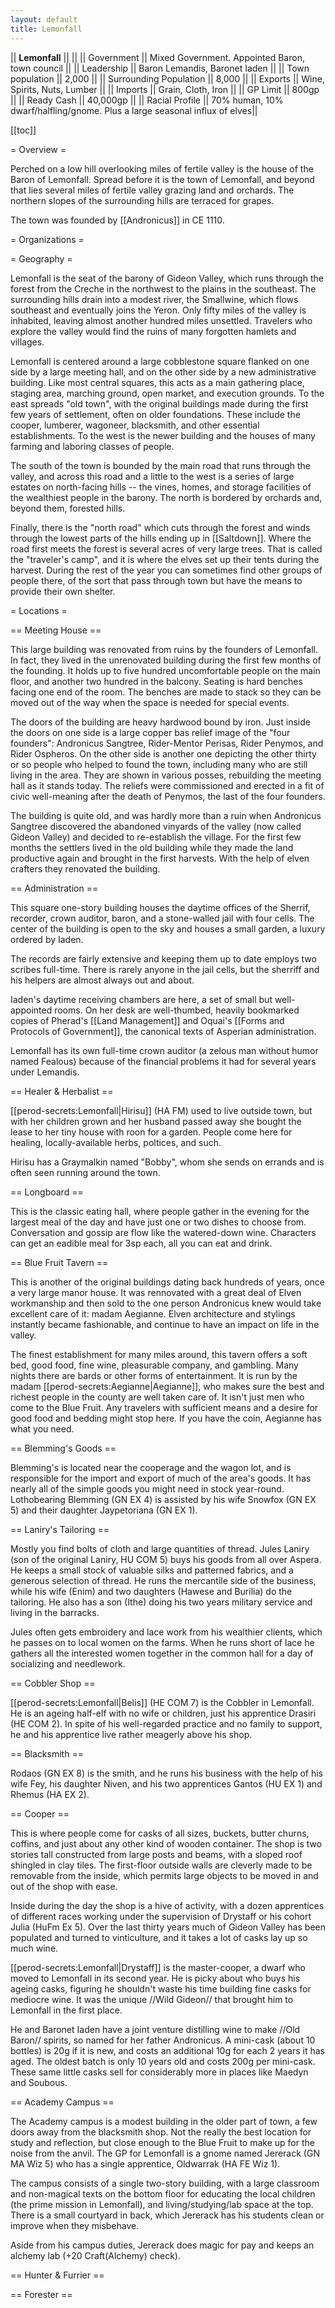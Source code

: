 ```yaml
---
layout: default
title: Lemonfall
---
```


|| **Lemonfall** || ||
|| Government || Mixed Government.  Appointed Baron, town council ||
|| Leadership || Baron Lemandis, Baronet Iaden ||
|| Town population || 2,000 ||
|| Surrounding Population || 8,000 ||
|| Exports || Wine, Spirits, Nuts, Lumber ||
|| Imports || Grain, Cloth, Iron ||
|| GP Limit || 800gp ||
|| Ready Cash || 40,000gp ||
|| Racial Profile || 70% human, 10% dwarf/halfling/gnome.  Plus a large seasonal influx of elves||

[[toc]]

= Overview =

Perched on a low hill overlooking miles of fertile valley is the house of the Baron of Lemonfall.  Spread before it is the town of Lemonfall, and beyond that lies several miles of fertile valley grazing land and orchards.  The northern slopes of the surrounding hills are terraced for grapes.

The town was founded by [[Andronicus]] in CE 1110.

= Organizations =

= Geography =

Lemonfall is the seat of the barony of Gideon Valley, which runs through the forest from the Creche in the northwest to the plains in the southeast.  The surrounding hills drain into a modest river, the Smallwine, which flows southeast and eventually joins the Yeron.  Only fifty miles of the valley is inhabited, leaving almost another hundred miles unsettled.  Travelers who explore the valley would find the ruins of many forgotten hamlets and villages.

Lemonfall is centered around a large cobblestone square flanked on one side by a large meeting hall, and on the other side by a new administrative building.  Like most central squares, this acts as a main gathering place, staging area, marching ground, open market, and execution grounds.  To the east spreads "old town", with the original buildings made during the first few years of settlement, often on older foundations.  These include the cooper, lumberer, wagoneer, blacksmith, and other essential establishments.  To the west is the newer building and the houses of many farming and laboring classes of people.  

The south of the town is bounded by the main road that runs through the valley, and across this road and a little to the west is a series of large estates on north-facing hills -- the vines, homes, and storage facilities of the wealthiest people in the barony.  The north is bordered by orchards and, beyond them, forested hills.  

Finally, there is the "north road" which cuts through the forest and winds through the lowest parts of the hills ending up in [[Saltdown]].  Where the road first meets the forest is several acres of very large trees.  That is called the "traveler's camp", and it is where the elves set up their tents during the harvest.  During the rest of the year you can sometimes find other groups of people there, of the sort that pass through town but have the means to provide their own shelter.

= Locations =

== Meeting House ==

This large building was renovated from ruins by the founders of Lemonfall.  In fact, they lived in the unrenovated building during the first few months of the founding.  It holds up to five hundred uncomfortable people on the main floor, and another two hundred in the balcony.  Seating is hard benches facing one end of the room.  The benches are made to stack so they can be moved out of the way when the space is needed for special events.

The doors of the building are heavy hardwood bound by iron.  Just inside the doors on one side is a large copper bas relief image of the "four founders": Andronicus Sangtree, Rider-Mentor Perisas, Rider Penymos, and Rider Ospheros.  On the other side is another one depicting the other thirty or so people who helped to found the town, including many who are still living in the area.  They are shown in various posses, rebuilding the meeting hall as it stands today.  The reliefs were commissioned and erected in a fit of civic well-meaning after the death of Penymos, the last of the four founders.

The building is quite old, and was hardly more than a ruin when Andronicus Sangtree discovered the abandoned vinyards of the valley (now called Gideon Valley) and decided to re-establish the village.  For the first few months the settlers lived in the old building while they made the land productive again and brought in the first harvests.  With the help of elven crafters they renovated the building.  

== Administration ==

This square one-story building houses the daytime offices of the Sherrif, recorder, crown auditor, baron, and a stone-walled jail with four cells.  The center of the building is open to the sky and houses a small garden, a luxury ordered by Iaden.

The records are fairly extensive and keeping them up to date employs two scribes full-time.  There is rarely anyone in the jail cells, but the sherriff and his helpers are almost always out and about.

Iaden's daytime receiving chambers are here, a set of small but well-appointed rooms.  On her desk are well-thumbed, heavily bookmarked copies of Pherad's [[Land Management]] and Oquai's [[Forms and Protocols of Government]], the canonical texts of Asperian administration.

Lemonfall has its own full-time crown auditor (a zelous man without humor named Fealous) because of the financial problems it had for several years under Lemandis.

== Healer & Herbalist ==

[[perod-secrets:Lemonfall|Hirisu]] (HA FM) used to live outside town, but with her children grown and her husband passed away she bought the lease to her tiny house with roon for a garden.  People come here for healing, locally-available herbs, poltices, and such.  

Hirisu has a Graymalkin named "Bobby", whom she sends on errands and is often seen running around the town.

== Longboard ==

This is the classic eating hall, where people gather in the evening for the largest meal of the day and have just one or two dishes to choose from.  Conversation and gossip are flow like the watered-down wine.  Characters can get an eadible meal for 3sp each, all you can eat and drink.  

== Blue Fruit Tavern ==

This is another of the original buildings dating back hundreds of years, once a very large manor house.  It was rennovated with a great deal of Elven workmanship and then sold to the one person Andronicus knew would take excellent care of it: madam Aegianne.  Elven architecture and stylings instantly became fashionable, and continue to have an impact on life in the valley.

The finest establishment for many miles around, this tavern offers a soft bed, good food, fine wine, pleasurable company, and gambling.  Many nights there are bards or other forms of entertainment.  It is run by the madam [[perod-secrets:Aegianne|Aegianne]], who makes sure the best and richest people in the county are well taken care of.  It isn't just men who come to the Blue Fruit.  Any travelers with sufficient means and a desire for good food and bedding might stop here.  If you have the coin, Aegianne has what you need.

== Blemming's Goods ==

Blemming's is located near the cooperage and the wagon lot, and is responsible for the import and export of much of the area's goods.  It has nearly all of the simple goods you might need in stock year-round.  Lothobearing Blemming (GN EX 4) is assisted by his wife Snowfox (GN EX 5) and their daughter Jaypetoriana (GN EX 1).  

== Laniry's Tailoring ==

Mostly you find bolts of cloth and large quantities of thread.  Jules Laniry (son of the original Laniry, HU COM 5) buys his goods from all over Aspera.  He keeps a small stock of valuable silks and patterned fabrics, and a generous selection of thread.  He runs the mercantile side of the business, while his wife (Enim) and two daughters (Hawese and Burilia) do the tailoring.  He also has a son (Ithe) doing his two years military service and living in the barracks.

Jules often gets embroidery and lace work from his wealthier clients, which he passes on to local women on the farms.  When he runs short of lace he gathers all the interested women together in the common hall for a day of socializing and needlework. 

== Cobbler Shop ==

[[perod-secrets:Lemonfall|Belis]] (HE COM 7) is the Cobbler in Lemonfall.  He is an ageing half-elf with no wife or children, just his apprentice Drasiri (HE COM 2).  In spite of his well-regarded practice and no family to support, he and his apprentice live rather meagerly above his shop.

== Blacksmith ==

Rodaos (GN EX 8) is the smith, and he runs his business with the help of his wife Fey, his daughter Niven, and his two apprentices Gantos (HU EX 1) and Rhemus (HA EX 2).

== Cooper ==

This is where people come for casks of all sizes, buckets, butter churns, coffins, and just about any other kind of wooden container.  The shop is two stories tall constructed from large posts and beams, with a sloped roof shingled in clay tiles.  The first-floor outside walls are cleverly made to be removable from the inside, which permits large objects to be moved in and out of the shop with ease.

Inside during the day the shop is a hive of activity, with a dozen apprentices of different races working under the supervision of Drystaff or his cohort Julia (HuFm Ex 5).  Over the last thirty years much of Gideon Valley has been populated and turned to vinticulture, and it takes a lot of casks lay up so much wine.

[[perod-secrets:Lemonfall|Drystaff]] is the master-cooper, a dwarf who moved to Lemonfall in its second year.  He is picky about who buys his ageing casks, figuring he shouldn't waste his time building fine casks for mediocre wine.  It was the unique //Wild Gideon// that brought him to Lemonfall in the first place.   

He and Baronet Iaden have a joint venture distilling wine to make //Old Baron// spirits, so named for her father Andronicus.  A mini-cask (about 10 bottles) is 20g if it is new, and costs an additional 10g for each 2 years it has aged.  The oldest batch is only 10 years old and costs 200g per mini-cask.  These same little casks sell for considerably more in places like Maedyn and Soubous.

== Academy Campus ==

The Academy campus is a modest building in the older part of town, a few doors away from the blacksmith shop.  Not the really the best location for study and reflection, but close enough to the Blue Fruit to make up for the noise from the anvil.  The GP for Lemonfall is a gnome named Jererack (GN MA Wiz 5) who has a single apprentice, Oldwarrak (HA FE Wiz 1).

The campus consists of a single two-story building, with a large classroom and non-magical texts on the bottom floor for educating the local children (the prime mission in Lemonfall), and living/studying/lab space at the top.  There is a small courtyard in back, which Jererack has his students clean or improve when they misbehave.

Aside from his campus duties, Jererack does magic for pay and keeps an alchemy lab (+20 Craft(Alchemy) check).

== Hunter & Furrier ==


== Forester ==


